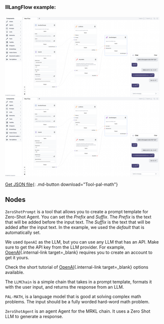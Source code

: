 ### ⛓️LangFlow example:

![Description](img/tool-pal-math.png#only-dark)
![Description](img/tool-pal-math.png#only-light)

[Get JSON file](data/Tool-pal-math.json){: .md-button download="Tool-pal-math"} 

## Nodes

`ZeroShotPrompt` is a tool that allows you to create a prompt template for Zero-Shot Agent. You can set the *Prefix* and *Suffix*. The *Prefix* is the text that will be added before the input text. The *Suffix* is the text that will be added after the input text. In the example, we used the *default* that is automatically set.

We used `OpenAI` as the LLM, but you can use any LLM that has an API. Make sure to get the API key from the LLM provider. For example, [OpenAI](https://platform.openai.com/){.internal-link target=_blank} requires you to create an account to get it yours.

Check the short tutorial of [OpenAI](llms.md){.internal-link target=_blank} options available.

The `LLMChain` is a simple chain that takes in a prompt template, formats it with the user input, and returns the response from an LLM.

`PAL-MATH`, is a language model that is good at solving complex math problems. The input should be a fully worded hard-word math problem.

`ZeroShotAgent` is an agent Agent for the MRKL chain. It uses a Zero Shot LLM to generate a response.